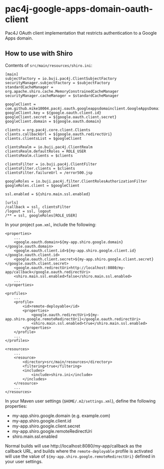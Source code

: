 # pac4j-google-apps-domain-oauth-client
Pac4J OAuth client implementation that restricts authentication to a Google 
Apps domain.

## How to use with Shiro

Contents of `src/main/resources/shiro.ini`:

    [main] 
    subjectFactory = io.buji.pac4j.ClientSubjectFactory
    securityManager.subjectFactory = $subjectFactory
    standardCacheManager = org.apache.shiro.cache.MemoryConstrainedCacheManager
    securityManager.cacheManager = $standardCacheManager

    googleClient = com.github.mike10004.pac4j.oauth.googleappsdomainclient.GoogleAppsDomainClient
    googleClient.key = ${google.oauth.client.id}
    googleClient.secret = ${google.oauth.client.secret}
    googleClient.domain = ${google.oauth.domain}

    clients = org.pac4j.core.client.Clients
    clients.callbackUrl = ${google.oauth.redirectUri}
    clients.clientsList = $googleClient

    clientsRealm = io.buji.pac4j.ClientRealm
    clientsRealm.defaultRoles = ROLE_USER
    clientsRealm.clients = $clients

    clientsFilter = io.buji.pac4j.ClientFilter
    clientsFilter.clients = $clients
    clientsFilter.failureUrl = /error500.jsp

    googleRoles = io.buji.pac4j.filter.ClientRolesAuthorizationFilter
    googleRoles.client = $googleClient

    ssl.enabled = ${shiro.main.ssl.enabled}

    [urls] 
    /callback = ssl, clientsFilter
    /logout = ssl, logout
    /** = ssl, googleRoles[ROLE_USER]

In your project `pom.xml`, include the following:

    <properties>
        ...
        <google.oauth.domain>${my-app.shiro.google.domain}</google.oauth.domain>
        <google.oauth.client.id>${my-app.shiro.google.client.id}</google.oauth.client.id>
        <google.oauth.client.secret>${my-app.shiro.google.client.secret}</google.oauth.client.secret>
        <google.oauth.redirectUri>http://localhost:8080/my-app/callback</google.oauth.redirectUri>
        <shiro.main.ssl.enabled>false</shiro.main.ssl.enabled>
        ...
    </properties>

    <profiles>
        ...
        <profile>
            <id>remote-deployable</id>
            <properties>
                <google.oauth.redirectUri>${my-app.shiro.google.remoteRedirectUri}</google.oauth.redirectUri>
                <shiro.main.ssl.enabled>true</shiro.main.ssl.enabled>
            </properties>
        </profile>
        ...
    </profiles>
    
    <resources>
        ...
        <resource>
            <directory>src/main/resources</directory>
            <filtering>true</filtering>
            <includes>
                <include>shiro.ini</include>
            </includes>
        </resource>
        ...
    </resources>

In your Maven user settings (`$HOME/.m2/settings.xml`), define the following
properties:

* my-app.shiro.google.domain (e.g. example.com)
* my-app.shiro.google.client.id
* my-app.shiro.google.client.secret
* my-app.shiro.google.remoteRedirectUri
* shiro.main.ssl.enabled

Normal builds will use http://localhost:8080/my-app/callback as the callback 
URL, and builds where the `remote-deployable` profile is activated will use
the value of `${my-app.shiro.google.remoteRedirectUri}` defined in your user
settings.
